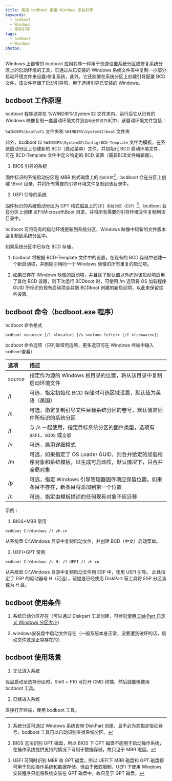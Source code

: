 ```yaml
---
title: 使用 bcdboot 重建 Windows 系统引导
keywords:
  - bcdboot
  - Windows
  - 系统引导
tags:
  - bcdboot
  - Windows
photos:
---
```


Windows 上自带的 bcdboot 应用程序一种用于快速设置系统分区或修复系统分区上的启动环境的工具，它通过从已安装的 Windows 系统文件夹中复制一小部分启动环境文件来设置/修复系统，此外，它还能够在系统分区上创建引导配置 BCD 文件，该文件存储了启动引导项，用于选择引导已安装的 Windows。

## bcdboot 工作原理
bcdboot 程序通常在 %WINDIR%\System32 文件夹内，运行后它从已有的 Windows 映像复制一套启动环境文件到``启动分区或目录``[^1]中，该启动环境文件包括：

``%WINDIR%\boot\efi`` 文件夹和 ``%WINDIR%\System32\boot`` 文件夹

此外，bcdboot 以 ``%WINDIR%\System32\Config\BCD-Template`` 文件为模板，在系统启动分区上创建新的 BCD（启动菜单）文件，并初始化 BCD 启动环境文件，可在 BCD-Template 文件中定义特定的 BCD 设置（需要BCB文件编辑器）。

1. BIOS 引导的系统

固件标识的系统启动分区是 MBR 格式磁盘上的``活动分区``[^2]，bcdboot 会在分区上创建 \Boot 目录，并将所有需要的引导环境文件复制到该目录中。

2. UEFI 引导的系统

固件标识的系统启动分区为 GPT 格式磁盘上的``EFI 系统分区（ESP）``[^3]，bcdboot 会在分区上创建 \EFI\Microsoft\Boot 目录，并将所有需要的引导环境文件复制到该目录中。

[^1]: 系统分区可通过 Windows 系统自带 DiskPart 创建，且不必为其指定驱动器号，bcdboot 工具可以自动识别查找系统分区。

[^2]: BIOS 无法识别 GPT 磁盘，所以 BIOS 下 GPT 磁盘不能用于启动操作系统，在操作系统提供支持的情况下可用于数据存储，故只见于 MBR 磁盘。

[^3]: UEFI 可同时识别 MBR 和 GPT 磁盘，所以 UEFI下 MBR 磁盘和 GPT 磁盘都可用于启动操作系统和数据存储。但由于微软限制，UEFI 下使用 Windows 安装程序只能将系统安装在 GPT 磁盘中，故只见于 GPT 磁盘。

bcdboot 可将现有的启动环境更新到系统分区，Windows 映像中较新的文件版本会复制到系统分区中。

如果系统分区中已存在 BCD 存储，

1. bcdboot 将根据 BCD-Template 文件中的设置，在现有的 BCD 存储中创建一个新启动项，并删除引用同一个 Windows 映像的所有重复的启动项。

2. 如果已存在 Windows 映像的启动项，并且除了默认值以外还对该启动项启用了其他 BCD 设置，则下次运行 BCDboot 时，可使用 /m 选项将 OS 加载程序 GUID 所标识的现有启动项合并到 BCDboot 创建的新启动项，以此来保留这些设置。

## bcdboot 命令（bcdboot.exe 程序）

bcdboot 命令格式

```
bcdboot <source> [/l <locale>] [/s <volume-letter> [/f <firmware>]]
```

bcdboot 命令选项（只列举常用选项，更多选项可在 Windows 终端中输入``bcdboot``查看）

选项 | 描述
:--|:--
source | 指定作为源的 Windows 根目录的位置，将从该目录中复制启动环境文件
/l | 可选，指定初始化 BCD 存储时可选区域设置，默认值为英语（美国）
/s | 可选，指定复制引导文件目标系统分区的卷号，默认值是固件所标识的系统分区
/f | 与 /s 一起使用，指定目标系统分区的固件类型，选项有``UEFI``、``BIOS`` 或``全部``
/v | 可选，启用详细模式
/m | 可选，如果指定了 OS Loader GUID，则合并给定的加载程序对象和系统模板，以生成可启动项，默认情况下，只合并全局对象
/p | 可选，指定 Windows 引导管理器固件项应保留位置。如果条目不存在，新条目将添加到第一个位置
/c | 可选，指定由模板描述的任何现有对象不应迁移

示例：

1. BIOS+MBR 常用

```
bcdboot C:\Windows /l zh-cn
```
从系统盘 C:\Windows 目录中复制启动文件，并创建 BCD（中文）启动菜单。

2. UEFI+GPT 常用

```
bcdboot C:\Windows /s H: /f UEFI /l zh-cn
```
从系统盘 C:\Windows 目录中复制启动文件到 ESP 中，使用 UEFI 引导。
此处指定了 ESP 的驱动器号 H（可选），前提是已经使用 DiskPart 等工具将 ESP 分区装载为 H 盘。

## bcdboot 使用条件

1. 系统启动分区存在（可以通过 Diskpart 工具创建，可参见[使用 DiskPart 自定义 Windows 分区大小](/Evandoz/2019/DiskPart_Custom_Partition_Type_Size/)）

2. windows安装盘中启动文件存在（一般系统本身正常，没要遭到破坏的话，启动文件就是正常存在的）

## bcdboot 使用场景

1. 无法进入系统

优盘启动至选择分区时，Shift + F10 可打开 CMD 终端，然后就能够使用 bcdboot 工具。

2. 已经进入系统

直接打开终端，使用 bcdboot 工具。
